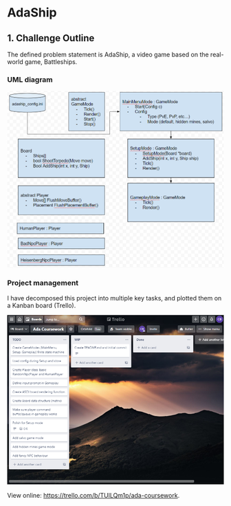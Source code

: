 # AdaShip

## 1. Challenge Outline

The defined problem statement is AdaShip, a video game based on the real-world
game, Battleships.

### UML diagram

![UML diagram](./assets/UML.png)

### Project management

I have decomposed this project into multiple key tasks, and plotted them on a
Kanban board (Trello).

![Trello board](./assets/Trello.png)

View online: https://trello.com/b/TUlLQm1p/ada-coursework.